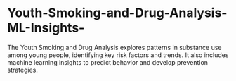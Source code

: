 # Youth-Smoking-and-Drug-Analysis-ML-Insights-
The Youth Smoking and Drug Analysis explores patterns in substance use among young people, identifying key risk factors and trends. It also includes machine learning insights to predict behavior and develop prevention strategies.
